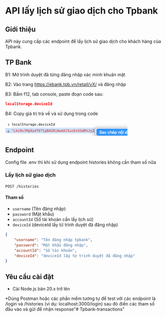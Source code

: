 # API lấy lịch sử giao dịch cho Tpbank

## Giới thiệu
API này cung cấp các endpoint để lấy lịch sử giao dịch cho khách hàng của Tpbank.

## TP Bank
B1: Mở trình duyệt đã từng đăng nhập xác minh khuân mặt

B2: Vào trang https://ebank.tpb.vn/retail/vX/ và đăng nhập

B3: Bấm f12, tab console, paste đoạn code sau:

```json
localStorage.deviceId
```

B4: Copy giá trị trả về và sử dụng trong code

![image info](./deviceId.png)

## Endpoint

Config file .env thì khi sử dụng endpoint histories không cần tham số nữa

### Lấy lịch sử giao dịch
`POST /histories`

#### Tham số
- `username` (Tên đăng nhập)
- `password` (Mật khẩu)
- `accountId` (Số tài khoản cần lấy lịch sử)
- `deviceId` (deviceId lấy từ trình duyệt đã đăng nhập)
```json
{
    "username": "Tên đăng nhập tpbank",
    "password": "Mật khẩu đăng nhập",
    "accountId": "Số tài khoản",
    "deviceId": "deviceId lấy từ trình duyệt đã đăng nhập"
}
```
## Yêu cầu cài đặt
- Cài Node.js bản 20.x trở lên


*Dùng Postman hoặc các phần mềm tương tự để test với các endpoint là /login và /histories (ví dụ: localhost:3000/login) sau đó điền các tham số đầu vào và gửi để nhận response"# Tpbank-transactions" 
